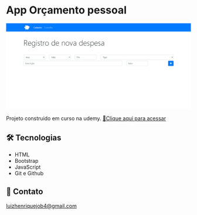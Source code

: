 # App Orçamento pessoal
![preview](./.github/screen.png)

Projeto construido em curso na udemy.
[🔗Clique aqui para acessar](https://luizhenr1que.github.io/orcamentoPessoal/)

## 🛠 Tecnologias
- HTML
- Bootstrap
- JavaScript
- Git e Github

## 🤍 Contato
luizhenriquejob4@gmail.com 